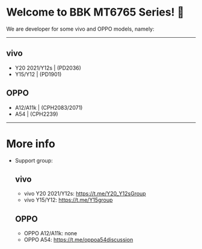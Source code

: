 # Welcome to BBK MT6765 Series! 👋

We are developer for some vivo and OPPO models, namely:
______________________________________
## vivo
 - Y20 2021/Y12s | (PD2036) 
 - Y15/Y12 | (PD1901)
## OPPO
 - A12/A11k | (CPH2083/2071)
 - A54 | (CPH2239)
--------------------------------------
# More info
- Support group:
  ## vivo
  - vivo Y20 2021/Y12s: https://t.me/Y20_Y12sGroup
  - vivo Y15/Y12: https://t.me/Y15group
  ## OPPO
  - OPPO A12/A11k: none
  - OPPO A54: https://t.me/oppoa54discussion
